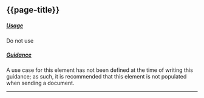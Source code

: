 ## {{page-title}}

<h5><ins>Usage</ins></h5>

<span class="mro-circle avoid" title="Do not use"></span> Do not use


<h5><ins>Guidance</ins></h5>

A use case for this element has not been defined at the time of writing this guidance; as such, it is recommended that this element is not populated when sending a document.

---
